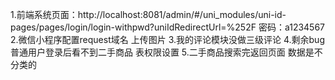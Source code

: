 1.前端系统页面：http://localhost:8081/admin/#/uni_modules/uni-id-pages/pages/login/login-withpwd?uniIdRedirectUrl=%252F
密码：a1234567
2.微信小程序配置request域名 上传图片
3.我的评论模块没做三级评论
4.剩余bug 普通用户登录后看不到二手商品 表权限设置
5.二手商品搜索完返回页面 数据是不分类的